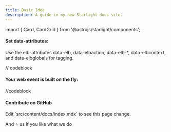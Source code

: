 ```yaml
---
title: Basic Idea
description: A guide in my new Starlight docs site.
---
```


import { Card, CardGrid } from '@astrojs/starlight/components';

#### Set data-attributes:

Use the elb-attributes data-elb, data-elbaction, data-elb-*, data-elbcontext, and data-elbglobals for tagging.

// codeblock

#### Your web event is built on the fly:

//codeblock

#### Contribute on GitHub

<CardGrid stagger>
  <Card title="Update content" icon="pencil">
    Edit `src/content/docs/index.mdx` to see this page change.
  </Card>

And ⭐️ us if you like what we do